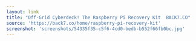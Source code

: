 ```yaml
---
layout: link
title: "Off-Grid Cyberdeck! The Raspberry Pi Recovery Kit  BACK7.CO"
source: 'https://back7.co/home/raspberry-pi-recovery-kit'
screenshot: 'screenshots/54335f35-c5f6-4cd0-bedb-b552f66fb0bc.jpg'
---
```


